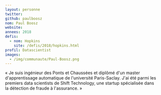 ```yaml
---
layout: personne
twitter: 
github: paulboosz
nom: Paul Boosz
website:
annees: 2018
defis: 
  - nom: Hopkins
    site: /defis/2018/hopkins.html
profil: Datascientist
images:
  - /img/communaute/Paul-Boosz.png
---
```


« Je suis ingénieur des Ponts et Chaussées et diplômé d'un master
d'apprentissage automatique de l'université Paris-Saclay. J'ai été
parmi les premiers data scientists de Shift Technology, une startup
spécialisée dans la détection de fraude à l'assurance. »

